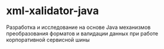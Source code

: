 # xml-xalidator-java
Разработка и исследование на основе Java механизмов преобразования форматов и валидации данных при работе корпоративной сервисной шины
